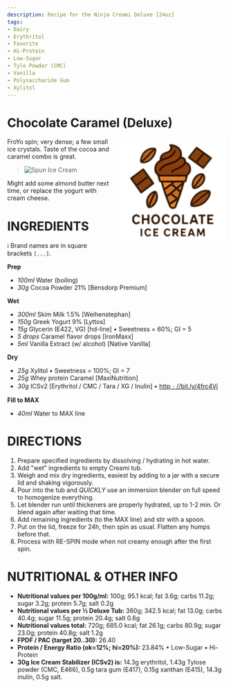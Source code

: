 ```yaml
---
description: Recipe for the Ninja Creami Deluxe [24oz]
tags:
- Dairy
- Erythritol
- Favorite
- Hi-Protein
- Low-Sugar
- Tylo Powder (CMC)
- Vanilla
- Polysaccharide Gum
- Xylitol
---
```

# Chocolate Caramel (Deluxe)
<img style="float: right; margin-left: 1.5em;" width=240 alt="Logo" src="https://raw.githubusercontent.com/jhermann/ice-creamery/refs/heads/main/assets/chocolate-ice-cream-logo.png" />

FroYo spin; very dense; a few small ice crystals. Taste of the cocoa and caramel combo is great.

> <img width=360 alt="Spun Ice Cream" src="https://raw.githubusercontent.com/jhermann/ice-creamery/refs/heads/main/recipes/Chocolate%20Caramel%20(Deluxe)/choca_2024-11-01.jpg" />

Might add some almond butter next time, or replace the yogurt with cream cheese.

# INGREDIENTS

ℹ️ Brand names are in square brackets `[...]`.

**Prep**

  - _100ml_ Water (boiling)
  - _30g_ Cocoa Powder 21% [Bensdorp Premium]

**Wet**

  - _300ml_ Skim Milk 1.5% [Weihenstephan]
  - _150g_ Greek Yogurt 9% [Lyttos]
  - _15g_ Glycerin (E422, VG) [hd-line] • Sweetness = 60%; GI = 5
  - _5 drops_ Caramel flavor drops [IronMaxx]
  - _5ml_ Vanilla Extract (w/ alcohol) [Native Vanilla]

**Dry**

  - _25g_ Xylitol • Sweetness = 100%; GI = 7
  - _25g_ Whey protein Caramel [MaxiNutrition]
  - _30g_ ICSv2 [Erythritol / CMC / Tara / XG / Inulin] • [http﹕//bit.ly/4frc4Vj](https://github.com/jhermann/ice-creamery/tree/main/recipes/Ice%20Cream%20Stabilizer%20%28ICS%29)

**Fill to MAX**

  - _40ml_ Water to MAX line

# DIRECTIONS

 1. Prepare specified ingredients by dissolving / hydrating in hot water.
 1. Add "wet" ingredients to empty Creami tub.
 1. Weigh and mix dry ingredients, easiest by adding to a jar with a secure lid and shaking vigorously.
 1. Pour into the tub and *QUICKLY* use an immersion blender on full speed to homogenize everything.
 1. Let blender run until thickeners are properly hydrated, up to 1-2 min. Or blend again after waiting that time.
 1. Add remaining ingredients (to the MAX line) and stir with a spoon.
 1. Put on the lid, freeze for 24h, then spin as usual. Flatten any humps before that.
 1. Process with RE-SPIN mode when not creamy enough after the first spin.

# NUTRITIONAL & OTHER INFO
- **Nutritional values per 100g/ml:** 100g; 95.1 kcal; fat 3.6g; carbs 11.2g; sugar 3.2g; protein 5.7g; salt 0.2g
- **Nutritional values per ½ Deluxe Tub:** 360g; 342.5 kcal; fat 13.0g; carbs 40.4g; sugar 11.5g; protein 20.4g; salt 0.6g
- **Nutritional values total:** 720g; 685.0 kcal; fat 26.1g; carbs 80.9g; sugar 23.0g; protein 40.8g; salt 1.2g
- **FPDF / PAC (target 20..30):** 26.40
- **Protein / Energy Ratio (ok=12%; hi=20%):** 23.84% • Low-Sugar • Hi-Protein
- **30g Ice Cream Stabilizer (ICSv2) is:** 14.3g erythritol, 1.43g Tylose powder (CMC, E466), 
0.5g tara gum (E417), 0.15g xanthan (E415),
14.3g inulin, 0.5g salt.
